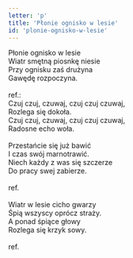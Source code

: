 ```yaml
---
letter: 'p'
title: 'Płonie ognisko w lesie'
id: 'plonie-ognisko-w-lesie'
---
```


Płonie ognisko w lesie<br/>
Wiatr smętną piosnkę niesie<br/>
Przy ognisku zaś drużyna<br/>
Gawędę rozpoczyna.<br/>
<br/>
ref.:<br/>
Czuj czuj, czuwaj, czuj czuj czuwaj,<br/>
Rozlega się dokoła.<br/>
Czuj czuj, czuwaj, czuj czuj czuwaj,<br/>
Radosne echo woła.<br/>
<br/>
Przestańcie się już bawić<br/>
I czas swój marnotrawić.<br/>
Niech każdy z was się szczerze<br/>
Do pracy swej zabierze.<br/>
<br/>
ref.<br/>
<br/>
Wiatr w lesie cicho gwarzy<br/>
Śpią wszyscy oprócz straży.<br/>
A ponad śpiące głowy<br/>
Rozlega się krzyk sowy.<br/>
<br/>
ref.
